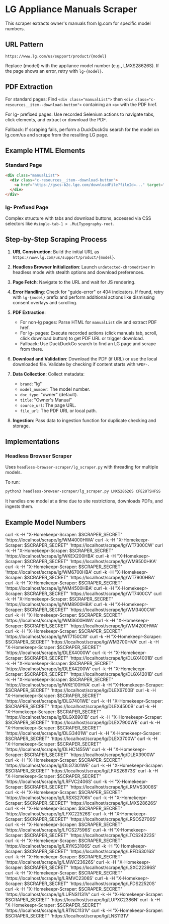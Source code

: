 # LG Appliance Manuals Scraper

This scraper extracts owner's manuals from lg.com for specific model numbers.

## URL Pattern
`https://www.lg.com/us/support/product/{model}`

Replace {model} with the appliance model number (e.g., LMXS28626S). If the page shows an error, retry with `lg-{model}`.

## PDF Extraction
For standard pages: Find `<div class="manualList">` then `<div class="c-resources__item--download-button">` containing an `<a>` with the PDF href.

For lg- prefixed pages: Use recorded Selenium actions to navigate tabs, click elements, and extract or download the PDF.

Fallback: If scraping fails, perform a DuckDuckGo search for the model on lg.com/us and scrape from the resulting LG page.

## Example HTML Elements
### Standard Page
```html
<div class="manualList">
  <div class="c-resources__item--download-button">
    <a href="https://gscs-b2c.lge.com/downloadFile?fileId=..." target="_blank">...</a>
  </div>
</div>
```

### lg- Prefixed Page
Complex structure with tabs and download buttons, accessed via CSS selectors like `#simple-tab-1 > .MuiTypography-root`.

## Step-by-Step Scraping Process

1. **URL Construction**: Build the initial URL as `https://www.lg.com/us/support/product/{model}`.

2. **Headless Browser Initialization**: Launch `undetected-chromedriver` in headless mode with stealth options and download preferences.

3. **Page Fetch**: Navigate to the URL and wait for JS rendering.

4. **Error Handling**: Check for "guide-error" or 404 indicators. If found, retry with `lg-{model}` prefix and perform additional actions like dismissing consent overlays and scrolling.

5. **PDF Extraction**:
   - For non-lg pages: Parse HTML for `manualList` div and extract PDF href.
   - For lg- pages: Execute recorded actions (click manuals tab, scroll, click download button) to get PDF URL or trigger download.
   - Fallback: Use DuckDuckGo search to find an LG page and scrape from there.

6. **Download and Validation**: Download the PDF (if URL) or use the local downloaded file. Validate by checking if content starts with `%PDF-`.

7. **Data Collection**: Collect metadata:
    * `brand`: "lg"
    * `model_number`: The model number.
    * `doc_type`: "owner" (default).
    * `title`: "Owner's Manual"
    * `source_url`: The page URL.
    * `file_url`: The PDF URL or local path.

8. **Ingestion**: Pass data to ingestion function for duplicate checking and storage.

## Implementations

### Headless Browser Scraper
Uses `headless-browser-scraper/lg_scraper.py` with threading for multiple models.

To run:
```bash
python3 headless-browser-scraper/lg_scraper.py LMXS28626S CFE28TSHFSS
```

It handles one model at a time due to site restrictions, downloads PDFs, and ingests them.

## Example Model Numbers

curl -k -H "X-Homekeepr-Scraper: $SCRAPER_SECRET" 'https://localhost/scrape/lg/WM4000HWA'
curl -k -H "X-Homekeepr-Scraper: $SCRAPER_SECRET" 'https://localhost/scrape/lg/WT7300CW'
curl -k -H "X-Homekeepr-Scraper: $SCRAPER_SECRET" 'https://localhost/scrape/lg/WKEX200HBA'
curl -k -H "X-Homekeepr-Scraper: $SCRAPER_SECRET" 'https://localhost/scrape/lg/WM9500HKA'
curl -k -H "X-Homekeepr-Scraper: $SCRAPER_SECRET" 'https://localhost/scrape/lg/WM6700HBA'
curl -k -H "X-Homekeepr-Scraper: $SCRAPER_SECRET" 'https://localhost/scrape/lg/WT7900HBA'
curl -k -H "X-Homekeepr-Scraper: $SCRAPER_SECRET" 'https://localhost/scrape/lg/WM4500HBA'
curl -k -H "X-Homekeepr-Scraper: $SCRAPER_SECRET" 'https://localhost/scrape/lg/WT7400CV'
curl -k -H "X-Homekeepr-Scraper: $SCRAPER_SECRET" 'https://localhost/scrape/lg/WM8900HBA'
curl -k -H "X-Homekeepr-Scraper: $SCRAPER_SECRET" 'https://localhost/scrape/lg/WM3400CW'
curl -k -H "X-Homekeepr-Scraper: $SCRAPER_SECRET" 'https://localhost/scrape/lg/WM3600HWA'
curl -k -H "X-Homekeepr-Scraper: $SCRAPER_SECRET" 'https://localhost/scrape/lg/WM4200HWA'
curl -k -H "X-Homekeepr-Scraper: $SCRAPER_SECRET" 'https://localhost/scrape/lg/WT7150CW'
curl -k -H "X-Homekeepr-Scraper: $SCRAPER_SECRET" 'https://localhost/scrape/lg/WM3700HVA'
curl -k -H "X-Homekeepr-Scraper: $SCRAPER_SECRET" 'https://localhost/scrape/lg/DLEX4000W'
curl -k -H "X-Homekeepr-Scraper: $SCRAPER_SECRET" 'https://localhost/scrape/lg/DLGX4001B'
curl -k -H "X-Homekeepr-Scraper: $SCRAPER_SECRET" 'https://localhost/scrape/lg/DLEX4200W'
curl -k -H "X-Homekeepr-Scraper: $SCRAPER_SECRET" 'https://localhost/scrape/lg/DLGX4201B'
curl -k -H "X-Homekeepr-Scraper: $SCRAPER_SECRET" 'https://localhost/scrape/lg/WKE100HVA'
curl -k -H "X-Homekeepr-Scraper: $SCRAPER_SECRET" 'https://localhost/scrape/lg/DLEX6700B'
curl -k -H "X-Homekeepr-Scraper: $SCRAPER_SECRET" 'https://localhost/scrape/lg/DLG7401WE'
curl -k -H "X-Homekeepr-Scraper: $SCRAPER_SECRET" 'https://localhost/scrape/lg/DLEX4500B'
curl -k -H "X-Homekeepr-Scraper: $SCRAPER_SECRET" 'https://localhost/scrape/lg/DLGX8901B'
curl -k -H "X-Homekeepr-Scraper: $SCRAPER_SECRET" 'https://localhost/scrape/lg/DLEX7900WE'
curl -k -H "X-Homekeepr-Scraper: $SCRAPER_SECRET" 'https://localhost/scrape/lg/DLG3401W'
curl -k -H "X-Homekeepr-Scraper: $SCRAPER_SECRET" 'https://localhost/scrape/lg/DLEX3700W'
curl -k -H "X-Homekeepr-Scraper: $SCRAPER_SECRET" 'https://localhost/scrape/lg/DLHC1455W'
curl -k -H "X-Homekeepr-Scraper: $SCRAPER_SECRET" 'https://localhost/scrape/lg/DLEX3900W'
curl -k -H "X-Homekeepr-Scraper: $SCRAPER_SECRET" 'https://localhost/scrape/lg/DLG7301WE'
curl -k -H "X-Homekeepr-Scraper: $SCRAPER_SECRET" 'https://localhost/scrape/lg/LFXS26973S'
curl -k -H "X-Homekeepr-Scraper: $SCRAPER_SECRET" 'https://localhost/scrape/lg/LRFVC2406S'
curl -k -H "X-Homekeepr-Scraper: $SCRAPER_SECRET" 'https://localhost/scrape/lg/LRMVS3006S'
curl -k -H "X-Homekeepr-Scraper: $SCRAPER_SECRET" 'https://localhost/scrape/lg/LRSXS2706V'
curl -k -H "X-Homekeepr-Scraper: $SCRAPER_SECRET" 'https://localhost/scrape/lg/LMXS28626S'
curl -k -H "X-Homekeepr-Scraper: $SCRAPER_SECRET" 'https://localhost/scrape/lg/LFXC22526S'
curl -k -H "X-Homekeepr-Scraper: $SCRAPER_SECRET" 'https://localhost/scrape/lg/LRSOS2706S'
curl -k -H "X-Homekeepr-Scraper: $SCRAPER_SECRET" 'https://localhost/scrape/lg/LFCS27596S'
curl -k -H "X-Homekeepr-Scraper: $SCRAPER_SECRET" 'https://localhost/scrape/lg/LTCS24223S'
curl -k -H "X-Homekeepr-Scraper: $SCRAPER_SECRET" 'https://localhost/scrape/lg/LRYKS3106S'
curl -k -H "X-Homekeepr-Scraper: $SCRAPER_SECRET" 'https://localhost/scrape/lg/LRFDS3016S'
curl -k -H "X-Homekeepr-Scraper: $SCRAPER_SECRET" 'https://localhost/scrape/lg/LMWC23626S'
curl -k -H "X-Homekeepr-Scraper: $SCRAPER_SECRET" 'https://localhost/scrape/lg/LSXC22396S'
curl -k -H "X-Homekeepr-Scraper: $SCRAPER_SECRET" 'https://localhost/scrape/lg/LRMVC2306S'
curl -k -H "X-Homekeepr-Scraper: $SCRAPER_SECRET" 'https://localhost/scrape/lg/LFDS22520S'
curl -k -H "X-Homekeepr-Scraper: $SCRAPER_SECRET" 'https://localhost/scrape/lg/LUFNS1131V'
curl -k -H "X-Homekeepr-Scraper: $SCRAPER_SECRET" 'https://localhost/scrape/lg/LUPXC2386N'
curl -k -H "X-Homekeepr-Scraper: $SCRAPER_SECRET" 'https://localhost/scrape/lg/LRTNC1131V'
curl -k -H "X-Homekeepr-Scraper: $SCRAPER_SECRET" 'https://localhost/scrape/lg/LNS1131V'
